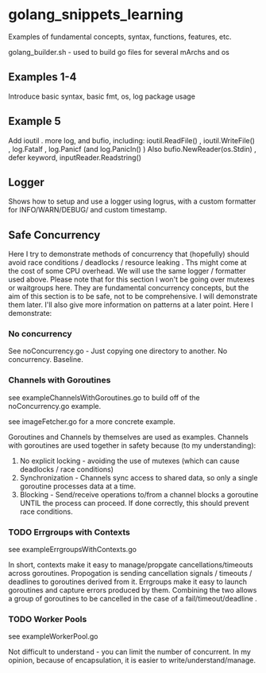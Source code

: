 # golang_snippets_learning
Examples of fundamental concepts, syntax, functions, features, etc.

golang_builder.sh - used to build go files for several mArchs and os 

## Examples 1-4

Introduce basic syntax, basic fmt, os, log package usage 

## Example 5

Add ioutil . more log, and bufio, including: ioutil.ReadFile() , ioutil.WriteFile() , log.Fatalf , log.Panicf (and log.Panicln() ) 
Also bufio.NewReader(os.Stdin) , defer keyword, inputReader.Readstring()

## Logger


Shows how to setup and use a logger using logrus, with a custom formatter for INFO/WARN/DEBUG/ and custom timestamp. 

## Safe Concurrency

Here I try to demonstrate methods of concurrency that (hopefully) should avoid race conditions / deadlocks / resource leaking . Ths might come at the cost of some CPU overhead. We will use the same logger / formatter used above. Please note that for this section I won't be going over mutexes or waitgroups here. They are fundamental concurrency concepts, but the aim of this section is to be safe, not to be comprehensive. I will demonstrate them later. I'll also give more information on patterns at a later point.  Here  I demonstrate:

### No concurrency
 
See noConcurrency.go - Just copying one directory to another. No concurrency. Baseline.

### Channels with Goroutines

see exampleChannelsWithGoroutines.go to build off of the noConcurrency.go example.

see imageFetcher.go for a more concrete example.

Goroutines and Channels by themselves are used as examples. Channels with goroutines are used together in safety because (to my understanding):

1) No explicit locking - avoiding the use of mutexes (which can cause deadlocks / race conditions)
2) Synchronization - Channels sync access to shared data, so only a single goroutine processes data at a time.
3) Blocking - Send/receive operations to/from a channel blocks a goroutine UNTIL the process can proceed. If done correctly, this should prevent race conditions.




### TODO Errgroups with Contexts

see exampleErrgroupsWithContexts.go

In short, contexts make it easy to manage/propgate cancellations/timeouts across goroutines. Propogation is sending cancellation signals / timeouts / deadlines to goroutines derived from it. Errgroups make it easy to launch goroutines and capture errors produced by them. Combining the two allows a group of goroutines to be cancelled in the case of a fail/timeout/deadline . 

### TODO Worker Pools 

see exampleWorkerPool.go

Not difficult to understand - you can limit the number of concurrent. In my opinion, because of encapsulation, it is easier to write/understand/manage. 
